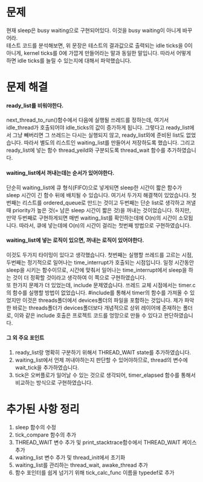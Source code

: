 문제
======

현재 sleep은 busy waiting으로 구현되어있다. 이것을 busy waiting이 아니게 바꾸어라.<br>
테스트 코드를 분석해보면, 위 문장은 테스트의 결과값으로 출력되는 idle ticks을 0이 아니게, kernel ticks를 0에 가깝게 만들어라는 말과 동일한 말입니다. 따라서 어떻게 하면 idle ticks를 늘릴 수 있는지에 대해서 파악했습니다.

문제 해결
======

#### ready_list를 비워야한다.

next_thread_to_run()함수에서 다음에 실행될 쓰레드를 정하는데, 여기서 idle_thread가 호출되어야 idle_ticks의 값이 증가하게 됩니다. 그렇다고 ready_list에서 그냥 빼버리면 그 쓰레드는 다시는 실행되지 않고, ready_list외에 준비된 list도 없었습니다. 따라서 별도의 리스트인 waiting_list를 만들어서 저장하도록 했습니다. 그리고 ready_list에 넣는 함수 thread_yeild와 구분되도록 thread_wait 함수를 추가하였습니다.

#### waiting_list에서 꺼내는데는 순서가 있어야한다.

단순히 waiting_list에 큐 형식(FIFO)으로 넣게되면 sleep한 시간이 짧은 함수가 sleep 시간이 긴 함수 뒤에 배치될 수 있습니다. 여기서 두가지 해결책이 있었습니다. 첫번째는 리스트를 ordered_queue로 만드는 것이고 두번째는 단순 list로 생각하고 꺼낼 때 priority가 높은 것(= 남은 sleep 시간이 짧은 것)을 꺼내는 것이었습니다. 하지만, 만약 두번째로 구현하게되면 매번 waiting_list를 확인하는데에 O(n)의 시간이 소모됩니다. 따라서, 큐에 넣는데에 O(n)의 시간이 걸리는 첫번째 방법으로 구현하였습니다.

#### waiting_list에 넣는 로직이 있으면, 꺼내는 로직이 있어야한다.

이것도 두가지 타이밍이 있다고 생각했습니다. 첫번째는 실행할 쓰레드를 고르는 시점, 두번째는 정기적으로 일어나는 time_interrupt가 호출되는 시점입니다. 일정 시간동안 sleep을 시키는 함수이므로, 시간에 맞춰서 일어나는 time_interrupt에서 sleep을 하는 것이 더 정확할 것이라고 생각하여 이 쪽으로 구현하였습니다.<br>
또 한가지 문제가 더 있었는데, include 문제였습니다. 쓰레드 교체 시점에서는 timer.c의 함수를 실행할 방법이 없었습니다. #include를 통해서 timer의 함수를 가져올 수 있었지만 이것은 threads폴더에서 devices폴더의 파일을 포함하는 것입니다. 제가 파악한 바로는 threads폴더가 devices폴더보다 개념적으로 상위 레이어에 존재하는 폴더로, 이와 같은 include 호출은 프로젝트 코드를 엉망으로 만들 수 있다고 판단하였습니다.

#### 그 외 주요 포인트

1. ready_list랑 명확히 구분하기 위해서 THREAD_WAIT state를 추가하였습니다.
2. waiting_list에서 언제 꺼내야하는지 판단할 수 있어야하므로, thread의 변수에 wait_tick을 추가하였습니다.
3. tick은 오버플로가 일어날 수 있는 것으로 생각되어, timer_elapsed 함수를 통해서 비교하는 방식으로 구현하였습니다.


추가된 사항 정리
======

1. sleep 함수의 수정
2. tick_compare 함수의 추가
3. THREAD_WAIT 변수 추가 및 print_stacktrace함수에서 THREAD_WAIT 케이스 추가
4. waiting_list 변수 추가 및 thread_init에서 초기화
5. waiting_list를 관리하는 thread_wait, awake_thread 추가
6. 함수 포인터를 쉽게 넘기기 위해 tick_calc_func 이름을 typedef로 추가